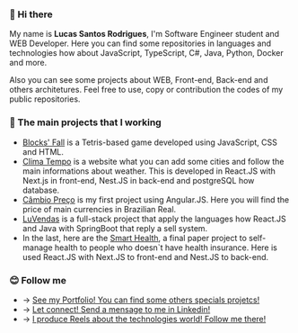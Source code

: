### 👋 Hi there


My name is **Lucas Santos Rodrigues**, I'm Software Engineer student and WEB Developer. Here you can find some repositories in languages and technologies how about JavaScript, TypeScript, C#, Java, Python, Docker and more.

Also you can see some projects about WEB, Front-end, Back-end and others architetures. Feel free to use, copy or contribution the codes of my public repositories.

### 🔧 The main projects that I working 

- <a href="https://github.com/LuSrodri/blocksfall">Blocks' Fall</a> is a Tetris-based game developed using JavaScript, CSS and HTML.
- <a href="https://github.com/LuSrodri/climatempo">Clima Tempo</a> is a website what you can add some cities and follow the main informations about weather. This is developed in React.JS with Next.js in front-end, Nest.JS in back-end and postgreSQL how database.
- <a href="https://github.com/LuSrodri/cambio-preco">Câmbio Preço</a> is my first project using Angular.JS. Here you will find the price of main currencies in Brazilian Real.
- <a href="https://github.com/LuSrodri/fullstack-React-Spring-LuVendas">LuVendas</a> is a full-stack project that apply the languages how React.JS and Java with SpringBoot that reply a sell system.
- In the last, here are the <a href="https://github.com/Smart-Health-Organization">Smart Health</a>, a final paper project to self-manage health to people who doesn`t have health insurance. Here is used React.JS with Next.JS to front-end and Nest.JS to back-end.

### 😊 Follow me
 - -> <a href="https://lusrodri.me">See my Portfolio! You can find some others specials projetcs!</a>
 - -> <a href="https://www.linkedin.com/in/lucas-santos-rodrigues/">Let connect! Send a mensage to me in Linkedin!</a>
 - -> <a href="https://www.instagram.com/devdemais">I produce Reels about the technologies world! Follow me there!</a>
 
